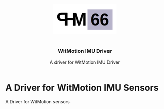 
<div align="center">
  <img src="https://github.com/parham/parham.github.io/blob/main/assets/img/favicon.png"/ width="200">
</div>

<!-- PROJECT LOGO -->
<br />
<p align="center">
  <h3 align="center">WitMotion IMU Driver</h3>
  <p align="center">
	A driver for WitMotion IMU Driver
    <br/>
    <br/>
  </p>
</p>

# A Driver for WitMotion IMU Sensors
A Driver for WitMotion sensors
